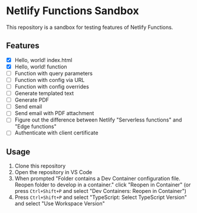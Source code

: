# Netlify Functions Sandbox

This repository is a sandbox for testing features of Netlify Functions.

## Features

- [X] Hello, world! index.html
- [X] Hello, world! function
- [ ] Function with query parameters
- [ ] Function with config via URL
- [ ] Function with config overrides
- [ ] Generate templated text
- [ ] Generate PDF
- [ ] Send email
- [ ] Send email with PDF attachment
- [ ] Figure out the difference between Netlify "Serverless functions" and "Edge functions"
- [ ] Authenticate with client certificate

## Usage

1. Clone this repository
2. Open the repository in VS Code
3. When prompted "Folder contains a Dev Container configuration file. Reopen folder to develop in a container." click "Reopen in Container" (or press `Ctrl+Shift+P` and select "Dev Containers: Reopen in Container")
4. Press `Ctrl+Shift+P` and select "TypeScript: Select TypeScript Version" and select "Use Workspace Version"
